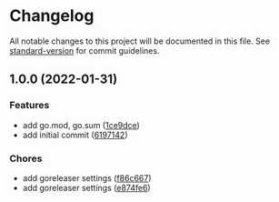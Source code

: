 # Changelog

All notable changes to this project will be documented in this file. See [standard-version](https://github.com/conventional-changelog/standard-version) for commit guidelines.

## 1.0.0 (2022-01-31)


### Features

* add go.mod, go.sum ([1ce9dce](https://github.com/Kagerou-Discord/text-ch-parser/commit/1ce9dce44b2d75006d37ddaf5aa5caa64c738a3b))
* add initial commit ([6197142](https://github.com/Kagerou-Discord/text-ch-parser/commit/6197142359c63e05264e962523971a9367a50ca4))


### Chores

* add goreleaser settings ([f86c667](https://github.com/Kagerou-Discord/text-ch-parser/commit/f86c667efd72e85ffe9532d33bcf06b04c241099))
* add goreleaser settings ([e874fe6](https://github.com/Kagerou-Discord/text-ch-parser/commit/e874fe6db2153071193ff425eb9ca9403069bcfc))
